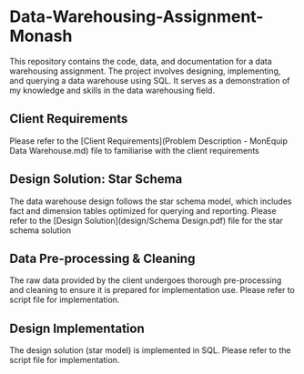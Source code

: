 # Data-Warehousing-Assignment-Monash
This repository contains the code, data, and documentation for a data warehousing assignment. The project involves designing, implementing, and querying a data warehouse using SQL. It serves as a demonstration of my knowledge and skills in the data warehousing field.

## Client Requirements
Please refer to the [Client Requirements](Problem Description - MonEquip Data Warehouse.md) file to familiarise with the client requirements

## Design Solution: Star Schema
The data warehouse design follows the star schema model, which includes fact and dimension tables optimized for querying and reporting.
Please refer to the [Design Solution](design/Schema Design.pdf) file for the star schema solution

## Data Pre-processing & Cleaning
The raw data provided by the client undergoes thorough pre-processing and cleaning to ensure it is prepared for implementation use.
Please refer to []() script file for implementation.

## Design Implementation
The design solution (star model) is implemented in SQL.
Please refer to the []() script file for implementation.
